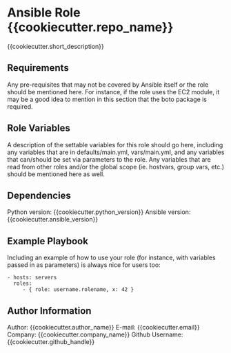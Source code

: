 Ansible Role {{cookiecutter.repo_name}}
=========

{{cookiecutter.short_description}}

Requirements
------------

Any pre-requisites that may not be covered by Ansible itself or the role should be mentioned here. For instance, if the role uses the EC2 module, it may be a good idea to mention in this section that the boto package is required.

Role Variables
--------------

A description of the settable variables for this role should go here, including any variables that are in defaults/main.yml, vars/main.yml, and any variables that can/should be set via parameters to the role. Any variables that are read from other roles and/or the global scope (ie. hostvars, group vars, etc.) should be mentioned here as well.

Dependencies
------------

Python version: {{cookiecutter.python_version}}
Ansible version: {{cookiecutter.ansible_version}}

Example Playbook
----------------

Including an example of how to use your role (for instance, with variables passed in as parameters) is always nice for users too:

    - hosts: servers
      roles:
         - { role: username.rolename, x: 42 }

Author Information
------------------

Author: {{cookiecutter.author_name}}
E-mail: {{cookiecutter.email}}
Company: {{cookiecutter.company_name}}
Github Username: {{cookiecutter.github_handle}}
